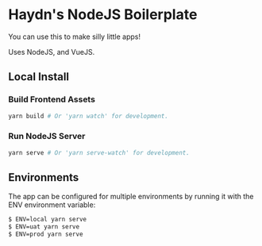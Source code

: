 # Haydn's NodeJS Boilerplate
You can use this to make silly little apps!

Uses NodeJS, and VueJS.

## Local Install
### Build Frontend Assets
```sh
yarn build # Or 'yarn watch' for development.
```

### Run NodeJS Server
```sh
yarn serve # Or 'yarn serve-watch' for development.
```

## Environments
The app can be configured for multiple environments by running it with the ENV environment variable:

```sh
$ ENV=local yarn serve
$ ENV=uat yarn serve
$ ENV=prod yarn serve
```

